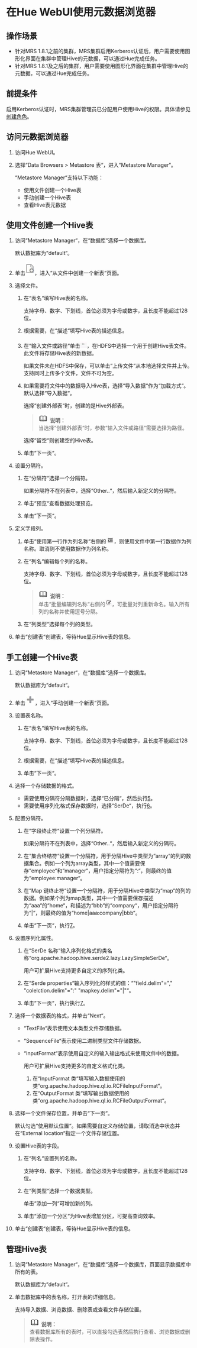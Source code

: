 # 在Hue WebUI使用元数据浏览器<a name="ZH-CN_TOPIC_0050661080"></a>

## 操作场景<a name="zh-cn_topic_0050240812_section55522669185624"></a>

-   针对MRS 1.8.1之前的集群，MRS集群启用Kerberos认证后，用户需要使用图形化界面在集群中管理Hive的元数据，可以通过Hue完成任务。
-   针对MRS 1.8.1及之后的集群，用户需要使用图形化界面在集群中管理Hive的元数据，可以通过Hue完成任务。

## 前提条件<a name="zh-cn_topic_0050240812_section16114624192542"></a>

启用Kerberos认证时，MRS集群管理员已分配用户使用Hive的权限。具体请参见[创建角色](创建角色-安全.md)。

## 访问元数据浏览器<a name="section2565199014569"></a>

1.  访问Hue WebUI。
2.  选择“Data Browsers  \>  Metastore 表“，进入“Metastore Manager“。

    “Metastore Manager“支持以下功能：

    -   使用文件创建一个Hive表
    -   手动创建一个Hive表
    -   查看Hive表元数据


## 使用文件创建一个Hive表<a name="section46959017145822"></a>

1.  访问“Metastore Manager“，在“数据库“选择一个数据库。

    默认数据库为“default“。

2.  单击![](figures/zh-cn_image_0058542251.jpg)，进入“从文件中创建一个新表“页面。
3.  选择文件。
    1.  在“表名“填写Hive表的名称。

        支持字母、数字、下划线，首位必须为字母或数字，且长度不能超过128位。

    2.  根据需要，在“描述“填写Hive表的描述信息。
    3.  在“输入文件或路径“单击![](figures/zh-cn_image_0056734325.jpg)，在HDFS中选择一个用于创建Hive表文件。此文件将存储Hive表的新数据。

        如果文件未在HDFS中保存，可以单击“上传文件“从本地选择文件并上传。支持同时上传多个文件，文件不可为空。

    4.  如果需要将文件中的数据导入Hive表，选择“导入数据“作为“加载方式“。默认选择“导入数据“。

        选择“创建外部表“时，创建的是Hive外部表。

        >![](public_sys-resources/icon-note.gif) **说明：**   
        >当选择“创建外部表“时，参数“输入文件或路径“需要选择为路径。  

        选择“留空“则创建空的Hive表。

    5.  单击“下一页“。

4.  设置分隔符。
    1.  在“分隔符“选择一个分隔符。

        如果分隔符不在列表中，选择“Other..“，然后输入新定义的分隔符。

    2.  单击“预览“查看数据处理预览。
    3.  单击“下一页“。

5.  定义字段列。
    1.  单击“使用第一行作为列名称“右侧的![](figures/zh-cn_image_0056734329.jpg)，则使用文件中第一行数据作为列名称。取消则不使用数据作为列名称。
    2.  在“列名“编辑每个列的名称。

        支持字母、数字、下划线，首位必须为字母或数字，且长度不能超过128位。

        >![](public_sys-resources/icon-note.gif) **说明：**   
        >单击“批量编辑列名称“右侧的![](figures/zh-cn_image_0056734332.jpg)，可批量对列重新命名。输入所有列的名称并使用逗号分隔。  

    3.  在“列类型“选择每个列的类型。

6.  单击“创建表“创建表，等待Hue显示Hive表的信息。

## 手工创建一个Hive表<a name="section33909292145956"></a>

1.  访问“Metastore Manager“，在“数据库“选择一个数据库。

    默认数据库为“default“。

2.  单击![](figures/zh-cn_image_0058542252.jpg)，进入“手动创建一个新表“页面。
3.  设置表名称。
    1.  在“表名“填写Hive表的名称。

        支持字母、数字、下划线，首位必须为字母或数字，且长度不能超过128位。

    2.  根据需要，在“描述“填写Hive表的描述信息。
    3.  单击“下一页“。

4.  选择一个存储数据的格式。
    -   需要使用分隔符分隔数据时，选择“已分隔“，然后执行[5](#li379246041509)。
    -   需要使用序列化格式保存数据时，选择“SerDe“，执行[6](#li119336551509)。

5.  <a name="li379246041509"></a>配置分隔符。
    1.  在“字段终止符“设置一个列分隔符。

        如果分隔符不在列表中，选择“Other..“，然后输入新定义的分隔符。

    2.  在“集合终结符“设置一个分隔符，用于分隔Hive中类型为“array“的列的数据集合。例如一个列为array类型，其中一个值需要保存“employee“和“manager“，用户指定分隔符为“:“，则最终的值为“employee:manager“。
    3.  在“Map 键终止符“设置一个分隔符，用于分隔Hive中类型为“map“的列的数据。例如某个列为map类型，其中一个值需要保存描述为“aaa“的“home“，和描述为“bbb“的“company“，用户指定分隔符为“|“，则最终的值为“home|aaa:company|bbb“。
    4.  单击“下一页“，执行[7](#li564987691509)。

6.  <a name="li119336551509"></a>设置序列化属性。
    1.  在“SerDe 名称“输入序列化格式的类名称“org.apache.hadoop.hive.serde2.lazy.LazySimpleSerDe“。

        用户可扩展Hive支持更多自定义的序列化类。

    2.  在“Serde properties“输入序列化的样式的值：“"field.delim"="," "colelction.delim"=":" "mapkey.delim"="|"“。
    3.  单击“下一页“，执行执行[7](#li564987691509)。

7.  <a name="li564987691509"></a>选择一个数据表的格式，并单击“Next“。
    -   “TextFile“表示使用文本类型文件存储数据。
    -   “SequenceFile“表示使用二进制类型文件存储数据。
    -   “InputFormat“表示使用自定义的输入输出格式来使用文件中的数据。

        用户可扩展Hive支持更多的自定义格式化类。

        1.  在“InputFormat 类“填写输入数据使用的类“org.apache.hadoop.hive.ql.io.RCFileInputFormat“。
        2.  在“OutputFormat 类“填写输出数据使用的类“org.apache.hadoop.hive.ql.io.RCFileOutputFormat“。


8.  选择一个文件保存位置，并单击“下一页“。

    默认勾选“使用默认位置“。如果需要自定义存储位置，请取消选中状态并在“External location“指定一个文件存储位置。

9.  设置Hive表的字段。
    1.  在“列名“设置列的名称。

        支持字母、数字、下划线，首位必须为字母或数字，且长度不能超过128位。

    2.  在“列类型“选择一个数据类型。

        单击“添加一列“可增加新的列。

    3.  单击“添加一个分区“为Hive表增加分区，可提高查询效率。

10. 单击“创建表“创建表，等待Hue显示Hive表的信息。

## 管理Hive表<a name="section1010060115237"></a>

1.  访问“Metastore Manager“，在“数据库“选择一个数据库，页面显示数据库中所有的表。

    默认数据库为“default“。

2.  单击数据库中的表名称，打开表的详细信息。

    支持导入数据、浏览数据、删除表或查看文件存储位置。

    >![](public_sys-resources/icon-note.gif) **说明：**   
    >查看数据库所有的表时，可以直接勾选表然后执行查看、浏览数据或删除表操作。  


